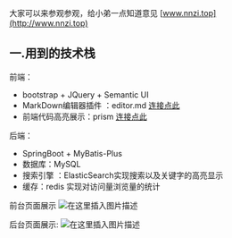 大家可以来参观参观，给小弟一点知道意见
[www.nnzi.top](http://www.nnzi.top)
## 一.用到的技术栈
前端：
+ bootstrap + JQuery + Semantic UI
+ MarkDown编辑器插件 ：editor.md [连接点此](https://pandao.github.io/editor.md/)
+ 前端代码高亮展示：prism [连接点此](https://github.com/PrismJS/prism)

后端：
+ SpringBoot + MyBatis-Plus
+ 数据库：MySQL
+ 搜索引擎 ：ElasticSearch实现搜索以及关键字的高亮显示
+ 缓存：redis 实现对访问量浏览量的统计

前台页面展示
![在这里插入图片描述](https://img-blog.csdnimg.cn/20210209110919684.png?x-oss-process=image/watermark,type_ZmFuZ3poZW5naGVpdGk,shadow_10,text_aHR0cHM6Ly9ibG9nLmNzZG4ubmV0L3dlaXhpbl80ODkyMjE1NA==,size_16,color_FFFFFF,t_70)

后台页面展示:
![在这里插入图片描述](https://img-blog.csdnimg.cn/20210209110954195.png?x-oss-process=image/watermark,type_ZmFuZ3poZW5naGVpdGk,shadow_10,text_aHR0cHM6Ly9ibG9nLmNzZG4ubmV0L3dlaXhpbl80ODkyMjE1NA==,size_16,color_FFFFFF,t_70)